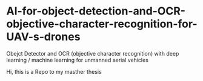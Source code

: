 # AI-for-object-detection-and-OCR-objective-character-recognition-for-UAV-s-drones
Obejct Detector and OCR (objective character recognition) with deep learning / machine learning for unmanned aerial vehicles

Hi, this is a Repo to my masther thesis
